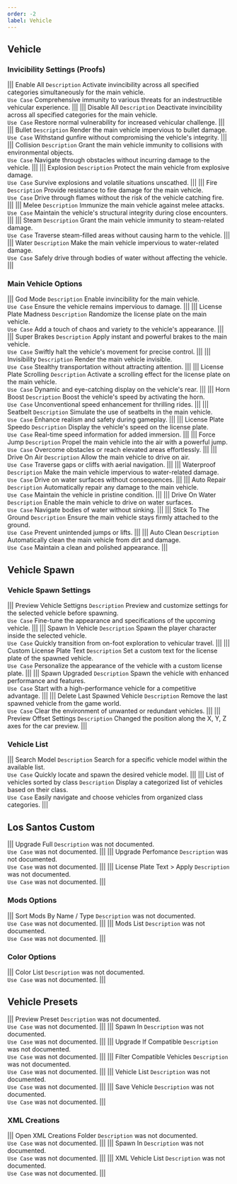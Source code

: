 ```yaml
---
order: -2
label: Vehicle
---
```


## Vehicle 
### Invicibility Settings (Proofs)
||| Enable All
`Description` Activate invincibility across all specified categories simultaneously for the main vehicle.\
`Use Case` Comprehensive immunity to various threats for an indestructible vehicular experience.
||| 
||| Disable All
`Description` Deactivate invincibility across all specified categories for the main vehicle.\
`Use Case` Restore normal vulnerability for increased vehicular challenge.
||| 
||| Bullet
`Description` Render the main vehicle impervious to bullet damage.\
`Use Case` Withstand gunfire without compromising the vehicle's integrity.
||| 
||| Collision
`Description` Grant the main vehicle immunity to collisions with environmental objects.\
`Use Case` Navigate through obstacles without incurring damage to the vehicle.
||| 
||| Explosion
`Description` Protect the main vehicle from explosive damage.\
`Use Case` Survive explosions and volatile situations unscathed.
||| 
||| Fire
`Description` Provide resistance to fire damage for the main vehicle.\
`Use Case` Drive through flames without the risk of the vehicle catching fire.
||| 
||| Melee
`Description` Immunize the main vehicle against melee attacks.\
`Use Case` Maintain the vehicle's structural integrity during close encounters.
||| 
||| Steam
`Description` Grant the main vehicle immunity to steam-related damage.\
`Use Case` Traverse steam-filled areas without causing harm to the vehicle.
||| 
||| Water
`Description` Make the main vehicle impervious to water-related damage.\
`Use Case` Safely drive through bodies of water without affecting the vehicle.
||| 

### Main Vehicle Options
||| God Mode
`Description` Enable invincibility for the main vehicle.\
`Use Case` Ensure the vehicle remains impervious to damage.
||| 
||| License Plate Madness
`Description` Randomize the license plate on the main vehicle.\
`Use Case` Add a touch of chaos and variety to the vehicle's appearance.
||| 
||| Super Brakes
`Description` Apply instant and powerful brakes to the main vehicle.\
`Use Case` Swiftly halt the vehicle's movement for precise control.
||| 
||| Invisibility
`Description` Render the main vehicle invisible.\
`Use Case` Stealthy transportation without attracting attention.
||| 
||| License Plate Scrolling
`Description` Activate a scrolling effect for the license plate on the main vehicle.\
`Use Case` Dynamic and eye-catching display on the vehicle's rear.
||| 
||| Horn Boost
`Description` Boost the vehicle's speed by activating the horn.\
`Use Case` Unconventional speed enhancement for thrilling rides.
||| 
||| Seatbelt
`Description` Simulate the use of seatbelts in the main vehicle.\
`Use Case` Enhance realism and safety during gameplay.
||| 
||| License Plate Speedo
`Description` Display the vehicle's speed on the license plate.\
`Use Case` Real-time speed information for added immersion.
||| 
||| Force Jump
`Description` Propel the main vehicle into the air with a powerful jump.\
`Use Case` Overcome obstacles or reach elevated areas effortlessly.
||| 
||| Drive On Air
`Description` Allow the main vehicle to drive on air.\
`Use Case` Traverse gaps or cliffs with aerial navigation.
||| 
||| Waterproof
`Description` Make the main vehicle impervious to water-related damage.\
`Use Case` Drive on water surfaces without consequences.
||| 
||| Auto Repair
`Description` Automatically repair any damage to the main vehicle.\
`Use Case` Maintain the vehicle in pristine condition.
||| 
||| Drive On Water
`Description` Enable the main vehicle to drive on water surfaces.\
`Use Case` Navigate bodies of water without sinking.
||| 
||| Stick To The Ground
`Description` Ensure the main vehicle stays firmly attached to the ground.\
`Use Case` Prevent unintended jumps or lifts.
||| 
||| Auto Clean
`Description` Automatically clean the main vehicle from dirt and damage.\
`Use Case` Maintain a clean and polished appearance.
||| 

## Vehicle Spawn
### Vehicle Spawn Settings
||| Preview Vehicle Settigns
`Description` Preview and customize settings for the selected vehicle before spawning.\
`Use Case` Fine-tune the appearance and specifications of the upcoming vehicle.
||| 
||| Spawn In Vehicle
`Description` Spawn the player character inside the selected vehicle.\
`Use Case` Quickly transition from on-foot exploration to vehicular travel.
||| 
||| Custom License Plate Text
`Description` Set a custom text for the license plate of the spawned vehicle.\
`Use Case` Personalize the appearance of the vehicle with a custom license plate.
||| 
||| Spawn Upgraded
`Description` Spawn the vehicle with enhanced performance and features.\
`Use Case` Start with a high-performance vehicle for a competitive advantage.
||| 
||| Delete Last Spawned Vehicle
`Description` Remove the last spawned vehicle from the game world.\
`Use Case` Clear the environment of unwanted or redundant vehicles.
||| 
||| Preview Offset Settings
`Description` Changed the position along the X, Y, Z axes for the car preview.
|||

### Vehicle List
||| Search Model
`Description` Search for a specific vehicle model within the available list.\
`Use Case` Quickly locate and spawn the desired vehicle model.
||| 
||| List of vehicles sorted by class
`Description` Display a categorized list of vehicles based on their class.\
`Use Case` Easily navigate and choose vehicles from organized class categories.
||| 

## Los Santos Custom
||| Upgrade Full
`Description` was not documented.\
`Use Case` was not documented.
||| 
||| Upgrade Perfomance
`Description` was not documented.\
`Use Case` was not documented.
||| 
||| License Plate Text > Apply
`Description` was not documented.\
`Use Case` was not documented.
||| 

### Mods Options
||| Sort Mods By Name / Type
`Description` was not documented.\
`Use Case` was not documented.
||| 
||| Mods List
`Description` was not documented.\
`Use Case` was not documented.
||| 

### Color Options
||| Color List
`Description` was not documented.\
`Use Case` was not documented.
||| 

## Vehicle Presets
||| Preview Preset
`Description` was not documented.\
`Use Case` was not documented.
||| 
||| Spawn In
`Description` was not documented.\
`Use Case` was not documented.
||| 
||| Upgrade If Compatible
`Description` was not documented.\
`Use Case` was not documented.
||| 
||| Filter Compatible Vehicles
`Description` was not documented.\
`Use Case` was not documented.
||| 
||| Vehicle List 
`Description` was not documented.\
`Use Case` was not documented.
||| 
||| Save Vehicle
`Description` was not documented.\
`Use Case` was not documented.
||| 

### XML Creations
||| Open XML Creations Folder
`Description` was not documented.\
`Use Case` was not documented.
||| 
||| Spawn In
`Description` was not documented.\
`Use Case` was not documented.
||| 
||| XML Vehicle List
`Description` was not documented.\
`Use Case` was not documented.
||| 


